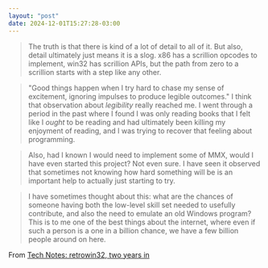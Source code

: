 ```yaml
---
layout: "post"
date: 2024-12-01T15:27:28-03:00
---
```


> The truth is that there is kind of a lot of detail to all of it. But also, detail ultimately just means it is a slog. x86 has a scrillion opcodes to implement, win32 has scrillion APIs, but the path from zero to a scrillion starts with a step like any other.

> "Good things happen when I try hard to chase my sense of excitement, ignoring impulses to produce legible outcomes." I think that observation about *legibility* really reached me. I went through a period in the past where I found I was only reading books that I felt like I *ought* to be reading and had ultimately been killing my enjoyment of reading, and I was trying to recover that feeling about programming.

> Also, had I known I would need to implement some of MMX, would I have even started this project? Not even sure. I have seen it observed that sometimes not knowing how hard something will be is an important help to actually just starting to try.

> I have sometimes thought about this: what are the chances of someone having both the low-level skill set needed to usefully contribute, and also the need to emulate an old Windows program? This is to me one of the best things about the internet, where even if such a person is a one in a billion chance, we have a few billion people around on here.


From [Tech Notes: retrowin32, two years in](https://neugierig.org/software/blog/2024/09/retrowin32-anniversary.html)
